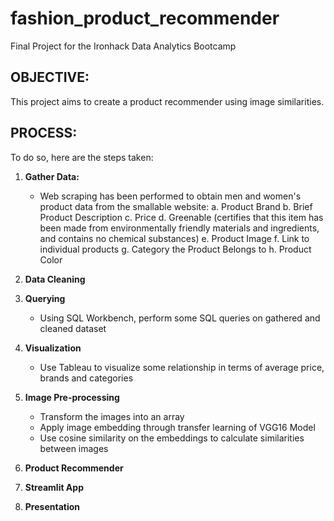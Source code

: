 # fashion_product_recommender
Final Project for the Ironhack Data Analytics Bootcamp

## OBJECTIVE:
This project aims to create a product recommender using image similarities. 

## PROCESS:
To do so, here are the steps taken:
1. **Gather Data:**
    - Web scraping has been performed to obtain men and women's product data from the smallable website:
          a. Product Brand
          b. Brief Product Description
          c. Price
          d. Greenable (certifies that this item has been made from environmentally friendly materials and ingredients, and contains no chemical substances)
          e. Product Image
          f. Link to individual products
          g. Category the Product Belongs to
          h. Product Color

2. **Data Cleaning**
3. **Querying**
     - Using SQL Workbench, perform some SQL queries on gathered and cleaned dataset
4. **Visualization**
     - Use Tableau to visualize some relationship in terms of average price, brands and categories
6. **Image Pre-processing**
   - Transform the images into an array
   - Apply image embedding through transfer learning of VGG16 Model
   - Use cosine similarity on the embeddings to calculate similarities between images
7. **Product Recommender**
8. **Streamlit App**
9. **Presentation**
